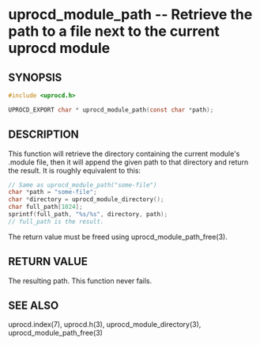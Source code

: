# uprocd_module_path -- Retrieve the path to a file next to the current uprocd module

## SYNOPSIS

```c
#include <uprocd.h>

UPROCD_EXPORT char * uprocd_module_path(const char *path);
```

## DESCRIPTION

This function will retrieve the directory containing the current module's .module file,
then it will append the given path to that directory and return the result. It is
roughly equivalent to this:

```c
// Same as uprocd_module_path("some-file")
char *path = "some-file";
char *directory = uprocd_module_directory();
char full_path[1024];
sprintf(full_path, "%s/%s", directory, path);
// full_path is the result.
```

The return value must be freed using uprocd_module_path_free(3).

## RETURN VALUE

The resulting path. This function never fails.

## SEE ALSO

uprocd.index(7), uprocd.h(3), uprocd_module_directory(3), uprocd_module_path_free(3)
